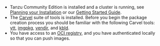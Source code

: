 
* Tanzu Community Edition is installed and a cluster is running, see [Planning your Installation](../latest/installation-planning.md) or our [Getting Started Guide](../latest/getting-started.md).
* The [Carvel](https://carvel.dev/) suite of tools is installed. Before you begin the package creation process you should be familiar with the following Carvel tools: [ytt](../glossary/#ytt), [imgpkg](../glossary/#imgpkg), [vendir](../glossary/#vendir), and [kbld](../glossary/#kbld).
* You have access to an [OCI registry](../glossary/#oci-registry), and you have authenticated locally so that you can push images.
